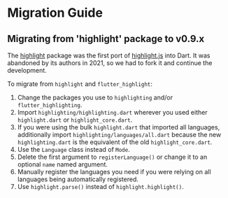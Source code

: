 # Migration Guide

## Migrating from 'highlight' package to v0.9.x

The [highlight](https://pub.dev/packages/highlight) package was the first port of
[highlight.js](https://highlightjs.org) into Dart.
It was abandoned by its authors in 2021, so we had to fork it and continue the development.

To migrate from `highlight` and `flutter_highlight`:

1. Change the packages you use to `highlighting` and/or `flutter_highlighting`.
2. Import `highlighting/highlighting.dart` wherever you used either
   `highlight.dart` or `highlight_core.dart`.
3. If you were using the bulk `highlight.dart` that imported all languages,
   additionally import `highlighting/languages/all.dart`
   because the new `highlighting.dart` is the equivalent of the old `highlight_core.dart`.
4. Use the `Language` class instead of `Mode`.
5. Delete the first argument to `registerLanguage()` or change it
   to an optional `name` named argument.
6. Manually register the languages you need if you were relying on all languages
   being automatically registered.
7. Use `highlight.parse()` instead of `highlight.highlight()`.
